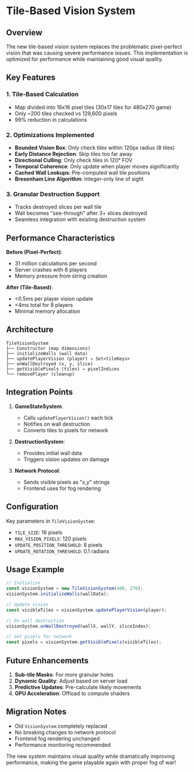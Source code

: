 # Tile-Based Vision System

## Overview

The new tile-based vision system replaces the problematic pixel-perfect vision that was causing severe performance issues. This implementation is optimized for performance while maintaining good visual quality.

## Key Features

### 1. **Tile-Based Calculation**
- Map divided into 16x16 pixel tiles (30x17 tiles for 480x270 game)
- Only ~200 tiles checked vs 129,600 pixels
- 99% reduction in calculations

### 2. **Optimizations Implemented**
- **Bounded Vision Box**: Only check tiles within 120px radius (8 tiles)
- **Early Distance Rejection**: Skip tiles too far away
- **Directional Culling**: Only check tiles in 120° FOV
- **Temporal Coherence**: Only update when player moves significantly
- **Cached Wall Lookups**: Pre-computed wall tile positions
- **Bresenham Line Algorithm**: Integer-only line of sight

### 3. **Granular Destruction Support**
- Tracks destroyed slices per wall tile
- Wall becomes "see-through" after 3+ slices destroyed
- Seamless integration with existing destruction system

## Performance Characteristics

**Before (Pixel-Perfect)**:
- 31 million calculations per second
- Server crashes with 8 players
- Memory pressure from string creation

**After (Tile-Based)**:
- <0.5ms per player vision update
- <4ms total for 8 players
- Minimal memory allocation

## Architecture

```
TileVisionSystem
├── Constructor (map dimensions)
├── initializeWalls (wall data)
├── updatePlayerVision (player) → Set<tileKeys>
├── onWallDestroyed (x, y, slice)
├── getVisiblePixels (tiles) → pixelIndices
└── removePlayer (cleanup)
```

## Integration Points

1. **GameStateSystem**: 
   - Calls `updatePlayerVision()` each tick
   - Notifies on wall destruction
   - Converts tiles to pixels for network

2. **DestructionSystem**:
   - Provides initial wall data
   - Triggers vision updates on damage

3. **Network Protocol**:
   - Sends visible pixels as "x,y" strings
   - Frontend uses for fog rendering

## Configuration

Key parameters in `TileVisionSystem`:
- `TILE_SIZE`: 16 pixels
- `MAX_VISION_PIXELS`: 120 pixels
- `UPDATE_POSITION_THRESHOLD`: 8 pixels
- `UPDATE_ROTATION_THRESHOLD`: 0.1 radians

## Usage Example

```typescript
// Initialize
const visionSystem = new TileVisionSystem(480, 270);
visionSystem.initializeWalls(wallData);

// Update vision
const visibleTiles = visionSystem.updatePlayerVision(player);

// On wall destruction
visionSystem.onWallDestroyed(wallX, wallY, sliceIndex);

// Get pixels for network
const pixels = visionSystem.getVisiblePixels(visibleTiles);
```

## Future Enhancements

1. **Sub-tile Masks**: For more granular holes
2. **Dynamic Quality**: Adjust based on server load
3. **Predictive Updates**: Pre-calculate likely movements
4. **GPU Acceleration**: Offload to compute shaders

## Migration Notes

- Old `VisionSystem` completely replaced
- No breaking changes to network protocol
- Frontend fog rendering unchanged
- Performance monitoring recommended

The new system maintains visual quality while dramatically improving performance, making the game playable again with proper fog of war! 